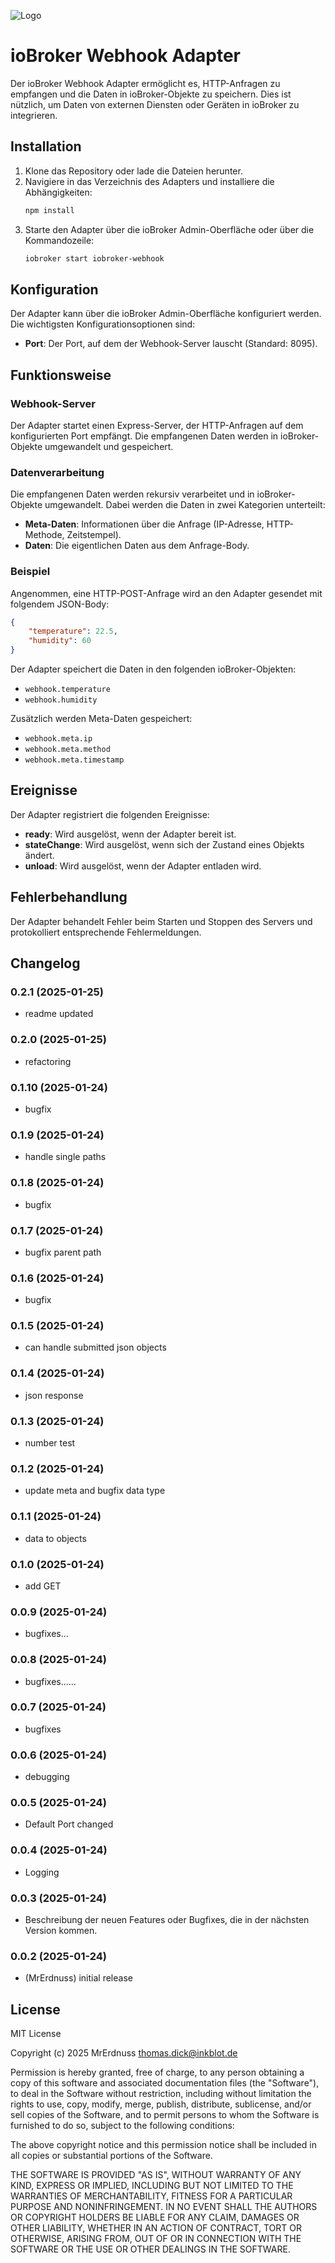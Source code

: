 ![Logo](admin/iobroker-webhook.png)

# ioBroker Webhook Adapter

Der ioBroker Webhook Adapter ermöglicht es, HTTP-Anfragen zu empfangen und die Daten in ioBroker-Objekte zu speichern. Dies ist nützlich, um Daten von externen Diensten oder Geräten in ioBroker zu integrieren.

## Installation

1. Klone das Repository oder lade die Dateien herunter.
2. Navigiere in das Verzeichnis des Adapters und installiere die Abhängigkeiten:
   ```bash
   npm install
   ```
3. Starte den Adapter über die ioBroker Admin-Oberfläche oder über die Kommandozeile:
   ```bash
   iobroker start iobroker-webhook
   ```

## Konfiguration

Der Adapter kann über die ioBroker Admin-Oberfläche konfiguriert werden. Die wichtigsten Konfigurationsoptionen sind:

- **Port**: Der Port, auf dem der Webhook-Server lauscht (Standard: 8095).

## Funktionsweise

### Webhook-Server

Der Adapter startet einen Express-Server, der HTTP-Anfragen auf dem konfigurierten Port empfängt. Die empfangenen Daten werden in ioBroker-Objekte umgewandelt und gespeichert.

### Datenverarbeitung

Die empfangenen Daten werden rekursiv verarbeitet und in ioBroker-Objekte umgewandelt. Dabei werden die Daten in zwei Kategorien unterteilt:

- **Meta-Daten**: Informationen über die Anfrage (IP-Adresse, HTTP-Methode, Zeitstempel).
- **Daten**: Die eigentlichen Daten aus dem Anfrage-Body.

### Beispiel

Angenommen, eine HTTP-POST-Anfrage wird an den Adapter gesendet mit folgendem JSON-Body:

```json
{
	"temperature": 22.5,
	"humidity": 60
}
```

Der Adapter speichert die Daten in den folgenden ioBroker-Objekten:

- `webhook.temperature`
- `webhook.humidity`

Zusätzlich werden Meta-Daten gespeichert:

- `webhook.meta.ip`
- `webhook.meta.method`
- `webhook.meta.timestamp`

## Ereignisse

Der Adapter registriert die folgenden Ereignisse:

- **ready**: Wird ausgelöst, wenn der Adapter bereit ist.
- **stateChange**: Wird ausgelöst, wenn sich der Zustand eines Objekts ändert.
- **unload**: Wird ausgelöst, wenn der Adapter entladen wird.

## Fehlerbehandlung

Der Adapter behandelt Fehler beim Starten und Stoppen des Servers und protokolliert entsprechende Fehlermeldungen.

## Changelog
### 0.2.1 (2025-01-25)

- readme updated

### 0.2.0 (2025-01-25)

- refactoring

### 0.1.10 (2025-01-24)

- bugfix

### 0.1.9 (2025-01-24)

- handle single paths

### 0.1.8 (2025-01-24)

- bugfix

### 0.1.7 (2025-01-24)

- bugfix parent path

### 0.1.6 (2025-01-24)

- bugfix

### 0.1.5 (2025-01-24)

- can handle submitted json objects

### 0.1.4 (2025-01-24)

- json response

### 0.1.3 (2025-01-24)

- number test

### 0.1.2 (2025-01-24)

- update meta and bugfix data type

### 0.1.1 (2025-01-24)

- data to objects

### 0.1.0 (2025-01-24)

- add GET

### 0.0.9 (2025-01-24)

- bugfixes...

### 0.0.8 (2025-01-24)

- bugfixes......

### 0.0.7 (2025-01-24)

- bugfixes

### 0.0.6 (2025-01-24)

- debugging

### 0.0.5 (2025-01-24)

- Default Port changed

### 0.0.4 (2025-01-24)

- Logging

### 0.0.3 (2025-01-24)

- Beschreibung der neuen Features oder Bugfixes, die in der nächsten Version kommen.

### 0.0.2 (2025-01-24)

- (MrErdnuss) initial release

## License

MIT License

Copyright (c) 2025 MrErdnuss <thomas.dick@inkblot.de>

Permission is hereby granted, free of charge, to any person obtaining a copy
of this software and associated documentation files (the "Software"), to deal
in the Software without restriction, including without limitation the rights
to use, copy, modify, merge, publish, distribute, sublicense, and/or sell
copies of the Software, and to permit persons to whom the Software is
furnished to do so, subject to the following conditions:

The above copyright notice and this permission notice shall be included in all
copies or substantial portions of the Software.

THE SOFTWARE IS PROVIDED "AS IS", WITHOUT WARRANTY OF ANY KIND, EXPRESS OR
IMPLIED, INCLUDING BUT NOT LIMITED TO THE WARRANTIES OF MERCHANTABILITY,
FITNESS FOR A PARTICULAR PURPOSE AND NONINFRINGEMENT. IN NO EVENT SHALL THE
AUTHORS OR COPYRIGHT HOLDERS BE LIABLE FOR ANY CLAIM, DAMAGES OR OTHER
LIABILITY, WHETHER IN AN ACTION OF CONTRACT, TORT OR OTHERWISE, ARISING FROM,
OUT OF OR IN CONNECTION WITH THE SOFTWARE OR THE USE OR OTHER DEALINGS IN THE
SOFTWARE.
